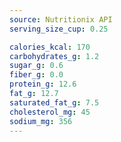 ```yaml
---
source: Nutritionix API
serving_size_cup: 0.25

calories_kcal: 170
carbohydrates_g: 1.2
sugar_g: 0.6
fiber_g: 0.0
protein_g: 12.6
fat_g: 12.7
saturated_fat_g: 7.5
cholesterol_mg: 45
sodium_mg: 356
---
```


